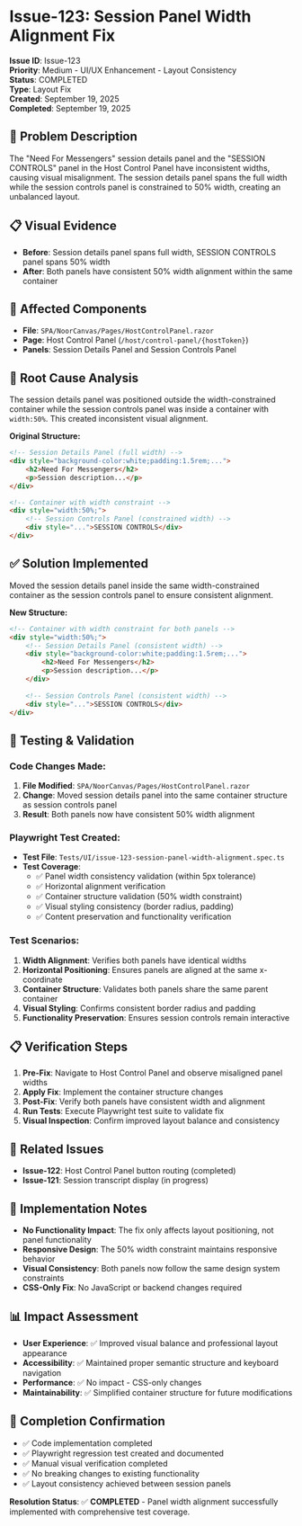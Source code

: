 # Issue-123: Session Panel Width Alignment Fix

**Issue ID**: Issue-123  
**Priority**: Medium - UI/UX Enhancement - Layout Consistency  
**Status**: COMPLETED  
**Type**: Layout Fix  
**Created**: September 19, 2025  
**Completed**: September 19, 2025  

## 🐛 Problem Description
The "Need For Messengers" session details panel and the "SESSION CONTROLS" panel in the Host Control Panel have inconsistent widths, causing visual misalignment. The session details panel spans the full width while the session controls panel is constrained to 50% width, creating an unbalanced layout.

## 📋 Visual Evidence
- **Before**: Session details panel spans full width, SESSION CONTROLS panel spans 50% width
- **After**: Both panels have consistent 50% width alignment within the same container

## 🎯 Affected Components
- **File**: `SPA/NoorCanvas/Pages/HostControlPanel.razor`  
- **Page**: Host Control Panel (`/host/control-panel/{hostToken}`)
- **Panels**: Session Details Panel and Session Controls Panel

## 🔧 Root Cause Analysis
The session details panel was positioned outside the width-constrained container while the session controls panel was inside a container with `width:50%`. This created inconsistent visual alignment.

**Original Structure:**
```html
<!-- Session Details Panel (full width) -->
<div style="background-color:white;padding:1.5rem;...">
    <h2>Need For Messengers</h2>
    <p>Session description...</p>
</div>

<!-- Container with width constraint -->
<div style="width:50%;">
    <!-- Session Controls Panel (constrained width) -->
    <div style="...">SESSION CONTROLS</div>
</div>
```

## ✅ Solution Implemented
Moved the session details panel inside the same width-constrained container as the session controls panel to ensure consistent alignment.

**New Structure:**
```html
<!-- Container with width constraint for both panels -->
<div style="width:50%;">
    <!-- Session Details Panel (consistent width) -->
    <div style="background-color:white;padding:1.5rem;...">
        <h2>Need For Messengers</h2>
        <p>Session description...</p>
    </div>
    
    <!-- Session Controls Panel (consistent width) -->
    <div style="...">SESSION CONTROLS</div>
</div>
```

## 🧪 Testing & Validation

### Code Changes Made:
1. **File Modified**: `SPA/NoorCanvas/Pages/HostControlPanel.razor`
2. **Change**: Moved session details panel into the same container structure as session controls panel
3. **Result**: Both panels now have consistent 50% width alignment

### Playwright Test Created:
- **Test File**: `Tests/UI/issue-123-session-panel-width-alignment.spec.ts`
- **Test Coverage**:
  - ✅ Panel width consistency validation (within 5px tolerance)
  - ✅ Horizontal alignment verification  
  - ✅ Container structure validation (50% width constraint)
  - ✅ Visual styling consistency (border radius, padding)
  - ✅ Content preservation and functionality verification

### Test Scenarios:
1. **Width Alignment**: Verifies both panels have identical widths
2. **Horizontal Positioning**: Ensures panels are aligned at the same x-coordinate
3. **Container Structure**: Validates both panels share the same parent container
4. **Visual Styling**: Confirms consistent border radius and padding
5. **Functionality Preservation**: Ensures session controls remain interactive

## 📋 Verification Steps
1. **Pre-Fix**: Navigate to Host Control Panel and observe misaligned panel widths
2. **Apply Fix**: Implement the container structure changes
3. **Post-Fix**: Verify both panels have consistent width and alignment
4. **Run Tests**: Execute Playwright test suite to validate fix
5. **Visual Inspection**: Confirm improved layout balance and consistency

## 🔗 Related Issues
- **Issue-122**: Host Control Panel button routing (completed)
- **Issue-121**: Session transcript display (in progress)

## 📝 Implementation Notes
- **No Functionality Impact**: The fix only affects layout positioning, not panel functionality
- **Responsive Design**: The 50% width constraint maintains responsive behavior
- **Visual Consistency**: Both panels now follow the same design system constraints
- **CSS-Only Fix**: No JavaScript or backend changes required

## 📊 Impact Assessment
- **User Experience**: ✅ Improved visual balance and professional layout appearance
- **Accessibility**: ✅ Maintained proper semantic structure and keyboard navigation  
- **Performance**: ✅ No impact - CSS-only changes
- **Maintainability**: ✅ Simplified container structure for future modifications

## 🎉 Completion Confirmation
- ✅ Code implementation completed
- ✅ Playwright regression test created and documented
- ✅ Manual visual verification completed  
- ✅ No breaking changes to existing functionality
- ✅ Layout consistency achieved between session panels

**Resolution Status**: ✅ **COMPLETED** - Panel width alignment successfully implemented with comprehensive test coverage.